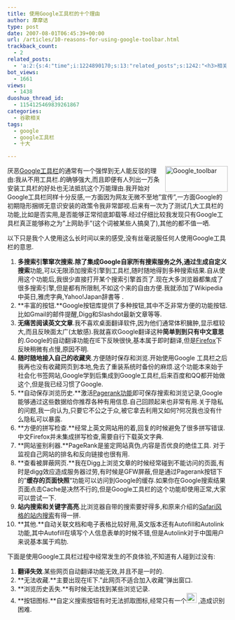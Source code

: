 ```yaml
---
title: 使用Google工具栏的十个理由
author: 摩摩诘
type: post
date: 2007-08-01T06:45:39+00:00
url: /articles/10-reasons-for-using-google-toolbar.html
trackback_count:
  - 2
related_posts:
  - 'a:2:{s:4:"time";i:1224890170;s:13:"related_posts";s:1242:"<h3>相关日志</h3><ul class="related_post"><li><a href="http://www.digglife.cn/articles/add-google-toolbar-functions-firefox3.html" title="给Firefox 3添加Google Toolbar的功能">给Firefox 3添加Google Toolbar的功能</a></li><li><a href="http://www.digglife.cn/articles/top-10-google-reader-tricks.html" title="十大Google Reader使用技巧">十大Google Reader使用技巧</a></li><li><a href="http://www.digglife.cn/articles/adsense-for-feed-review.html" title="Google AdSense的Feed广告">Google AdSense的Feed广告</a></li><li><a href="http://www.digglife.cn/articles/google-maps-japan-street-view.html" title="Google地图日本版加入街景(Street View)功能">Google地图日本版加入街景(Street View)功能</a></li><li><a href="http://www.digglife.cn/articles/knol-open.html" title="Google的维基百科Knol正式开放">Google的维基百科Knol正式开放</a></li><li><a href="http://www.digglife.cn/articles/google-docs-templates.html" title="使用开放的模板创建Google文件">使用开放的模板创建Google文件</a></li><li><a href="http://www.digglife.cn/articles/adsense-referrals-retired.html" title="Adsense推介计划将在8月底暂停">Adsense推介计划将在8月底暂停</a></li></ul>";}'
bot_views:
  - 1661
views:
  - 1438
duoshuo_thread_id:
  - 1154125469839261867
categories:
  - 谷歌相关
tags:
  - google
  - google工具栏
  - 十大

---
```

<a href="https://www.digglife.net/wp-content/uploads/3/379/2007/08/google-toolbar.gif" atomicselection="true"><img height="59" alt="Google_toolbar" src="https://www.digglife.net/wp-content/uploads/3/379/2007/08/google-toolbar-thumb.gif" width="143" align="right" /></a> 厌恶<a href="http://toolbar.google.com" target="_blank">Google工具栏</a>的通常有一个强悍到无人能反驳的理由:我从不用工具栏.的确够强大,而且即便有人列出一万条安装工具栏的好处也无法抵抗这个万能理由.我开始对Google工具栏同样十分反感,一方面因为网友无微不至地&#8221;宣传&#8221;,一方面Google的初期隐形捆绑无意识安装的政策令我非常鄙视.后来有一次为了测试几大工具栏的功能,比如是否实用,是否能够正常彻底卸载等.经过仔细比较我发现只有Google工具栏真正能够称之为&#8221;上网助手&#8221;(这个词被某些人搞臭了),其他的都不值一哂.

以下只是我个人使用这么长时间以来的感受,没有丝毫说服任何人使用Google工具栏的意思.

<!--more-->

  1. **多搜索引擎窜次搜索.**除了集成Google自家所有搜索服务之外,通过**生成自定义搜索**功能,可以无限添加搜索引擎到工具栏,随时随地得到多种搜索结果.自从使用这个功能后,我很少直接打开某个搜索引擎首页了.现在大多浏览器都集成了很多搜索引擎,但是都有所限制,不如这个来的自由方便.我就添加了Wikipedia中英日,雅虎字典,Yahoo!Japan辞書等 . 
  2. **丰富的按钮.**Google按钮库提供了多种按钮,其中不乏非常方便的功能按钮.比如Gmail的邮件提醒,Digg和Slashdot最新文章等等. 
  3. **无痛苦阅读英文文章**.我不喜欢桌面翻译软件,因为他们通常体积臃肿,显示框较大,而且反映面太广(太敏感).我就喜欢Google翻译这种**简单到到只有中文意思**的.Google的自动翻译功能在IE下反映很快,基本属于即时翻译,但是<a href="https://www.digglife.net/articles/category/firefox/" target="_blank">Firefox</a>下反映稍微有点慢,原因不明. 
  4. **随时随地接入自己的收藏夹**.方便随时保存和浏览.开始使用Google 工具栏之后我再也没有收藏网页到本地,免去了重装系统时备份的麻烦.这个功能本来始于社会化书签网站,Google学到后集成到Google工具栏,后来百度和QQ都开始做这个,但是我已经习惯了Google. 
  5. **自动保存浏览历史.**激活<a href="https://www.digglife.net/articles/16-pagerank-tools.html" target="_blank">Pagerank功能</a>即可保存搜索和浏览记录,Google能够通过这些数据给你推荐各种有用信息.自己回顾起来也非常有用.关于隐私的问题,我一向认为,只要它不公之于众,被它拿去利用又如何?何况我也没有什么隐私可以暴露. 
  6. **方便的拼写检查.**经常上英文网站用的着,回复的时候避免了很多拼写错误.中文Firefox并未集成拼写检查,需要自行下载英文字典. 
  7. **网站鉴别利器.**PageRank是鉴定网站真伪,内容是否优良的绝佳工具. 对于监视自己网站的排名和反向链接也很有用. 
  8. **查看被屏蔽网页.**我在Digg上浏览文章的时候经常碰到不能访问的页面,有时是digg效应造成服务器过劳,有时候是GFW屏蔽,但是通过Pagerank按钮下的&#8221;**缓存的页面快照**&#8220;功能可以访问到Google的缓存.如果你在Google搜索结果页面点击Cache是决然不行的,但是Google工具栏的这个功能却使用正常,大家可以尝试一下. 
  9. **站内搜索和关键字高亮**.比浏览器自带的搜索要好得多,和原来介绍的<a href="https://www.digglife.net/articles/add-safari-like-inline-search-to-firefox.html" target="_blank">Safari风格的站内搜索</a>有得一拼. 
 10. **其他.**自动关联文档和电子表格比较好用,英文版本还有Autofill和Autolink功能,其中Autofill在填写个人信息表单的时候不错,但是Autolink对于中国用户来说基本属于鸡肋. 

下面是使用Google工具栏过程中经常发生的不良体验,不知道有人碰到过没有:

  1. **翻译失效**.某些网页自动翻译功能无效,并且不是一时的. 
  2. **无法收藏.**主要出现在IE下.&#8221;此网页不适合加入收藏&#8221;弹出窗口. 
  3. **浏览历史丢失.**有时候无法找到某些浏览记录. 
  4. **按钮图标.**自定义搜索按钮有时无法抓取图标,经常只有一个<a href="https://www.digglife.net/wp-content/uploads/3/379/2007/08/google-button.png" atomicselection="true"><img height="23" alt="google_button" src="https://www.digglife.net/wp-content/uploads/3/379/2007/08/google-button-thumb.png" width="23" /></a> ,造成识别困难.
